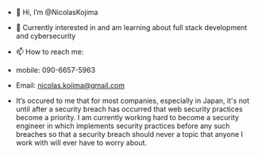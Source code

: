 - 👋 Hi, I’m @NicolasKojima
- 👀 Currently interested in and am learning about full stack development and cybersecurity
- 📫 How to reach me: 
-   mobile: 090-6657-5963
-   Email: nicolas.kojima@gmail.com

- It’s occured to me that for most companies, especially in Japan, it's not until after a security breach has occurred that web security practices become a priority. I am currently working hard to become a security engineer in which implements security practices before any such breaches so that a security breach should never a topic that anyone I work with will ever have to worry about. 

<!---
NicolasKojima/NicolasKojima is a ✨ special ✨ repository because its `README.md` (this file) appears on your GitHub profile.
You can click the Preview link to take a look at your changes.
--->
